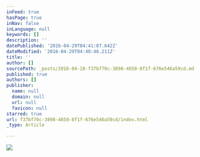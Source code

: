 ```yaml
---
inFeed: true
hasPage: true
inNav: false
inLanguage: null
keywords: []
description: ''
datePublished: '2016-04-29T04:41:07.642Z'
dateModified: '2016-04-29T04:40:46.211Z'
title: ''
author: []
sourcePath: _posts/2016-04-28-f37bf70c-3898-4650-8f1f-676e546a59cd.md
published: true
authors: []
publisher:
  name: null
  domain: null
  url: null
  favicon: null
starred: true
url: f37bf70c-3898-4650-8f1f-676e546a59cd/index.html
_type: Article

---
```

![](https://the-grid-user-content.s3-us-west-2.amazonaws.com/5ce0ba66-513f-4b0b-8fc8-5b37de70f20e.jpg)